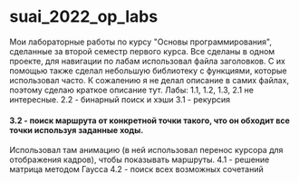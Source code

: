 # suai_2022_op_labs
Мои лабораторные работы по курсу "Основы программирования", сделанные за второй семестр первого курса.
Все сделаны в одном проекте, для навигации по лабам использовал файла заголовков. С их помощью также сделал небольшую библиотеку с функциями, которые использовал часто.
К сожалению я не делал описание в самих файлах, поэтому сделаю краткое описание тут.
Лабы: 
1.1, 1.2, 1.3, 2.1 не интересные.
2.2 - бинарный поиск и хэши
3.1 - рекурсия
#### 3.2 - поиск маршрута от конкретной точки такого, что он обходит все точки используя заданные ходы.
Использовал там анимацию (в ней использовал перенос курсора для отображения кадров), чтобы показывать маршруты.
4.1 - решение матрица методом Гаусса
4.2 - поиск всех возможных сочетаний
